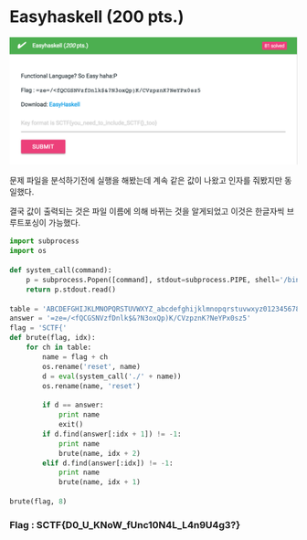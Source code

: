 # Easyhaskell (200 pts.)


![mic](./cap1.png)

문제 파일을 분석하기전에 실행을 해봤는데 계속 같은 값이 나왔고 인자를 줘봤지만 동일했다.

결국 값이 출력되는 것은 파일 이름에 의해 바뀌는 것을 알게되었고 이것은 한글자씩 브루트포싱이 가능했다.

```python
import subprocess
import os

def system_call(command):
    p = subprocess.Popen([command], stdout=subprocess.PIPE, shell='/bin/bash/')
    return p.stdout.read()

table = 'ABCDEFGHIJKLMNOPQRSTUVWXYZ_abcdefghijklmnopqrstuvwxyz0123456789!=~?}'
answer = '=ze=/<fQCGSNVzfDnlk$&?N3oxQp)K/CVzpznK?NeYPx0sz5'
flag = 'SCTF{'
def brute(flag, idx):
	for ch in table:
		name = flag + ch
		os.rename('reset', name)
		d = eval(system_call('./' + name))
		os.rename(name, 'reset')

		if d == answer:
			print name
			exit()
		if d.find(answer[:idx + 1]) != -1:
			print name
			brute(name, idx + 2)
		elif d.find(answer[:idx]) != -1:
			print name
			brute(name, idx + 1)

brute(flag, 8)
```
### Flag : SCTF{D0_U_KNoW_fUnc10N4L_L4n9U4g3?}
